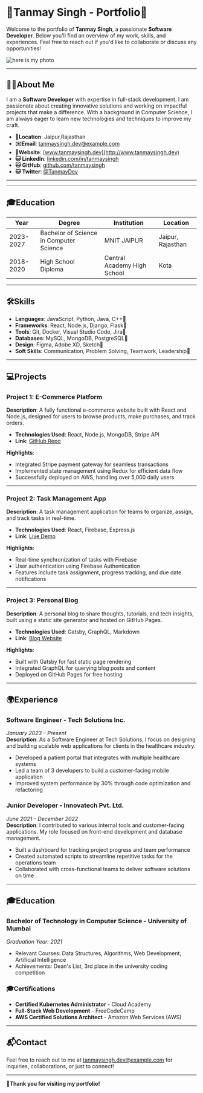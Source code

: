 # 🌟Tanmay Singh - Portfolio🌟

Welcome to the portfolio of **Tanmay Singh**, a passionate **Software Developer**. Below you'll find an overview of my work, skills, and experiences. Feel free to reach out if you'd like to collaborate or discuss any opportunities!


![here is my photo](https://m.media-amazon.com/images/I/81grVgaYy7L.jpg)

---

## 👨‍💻About Me

I am a **Software Developer** with expertise in full-stack development. I am passionate about creating innovative solutions and working on impactful projects that make a difference. With a background in Computer Science, I am always eager to learn new technologies and techniques to improve my craft.

- **📍Location**: Jaipur,Rajasthan
- **✉️Email**: tanmaysingh.dev@example.com
- **🔗Website**: [www.tanmaysingh.dev](http://www.tanmaysingh.dev)
- **🐱 LinkedIn**: [linkedin.com/in/tanmaysingh](https://linkedin.com/in/tanmaysingh)
- **🐱 GitHub**: [github.com/tanmaysingh](https://github.com/tanmaysingh)
- **🐱 Twitter**: [@TanmayDev](https://twitter.com/TanmayDev)

---

---

## 🎓Education

| Year     | Degree          | Institution          | Location    |
|----------|-----------------|----------------------|-------------|
| 2023-2027| Bachelor of Science in Computer Science | MNIT JAIPUR | Jaipur, Rajasthan |
| 2018-2020| High School Diploma | Central Academy High School      | Kota |

---

## 🛠️Skills

- **Languages**: JavaScript, Python, Java, C++🎯
- **Frameworks**: React, Node.js, Django, Flask🎯
- **Tools**: Git, Docker, Visual Studio Code, Jira🎯
- **Databases**: MySQL, MongoDB, PostgreSQL🎯
- **Design**: Figma, Adobe XD, Sketch🎯
- **Soft Skills**: Communication, Problem Solving, Teamwork, Leadership🎯

---

## 💻Projects

### Project 1: **E-Commerce Platform**
**Description**: A fully functional e-commerce website built with React and Node.js, designed for users to browse products, make purchases, and track orders.
- **Technologies Used**: React, Node.js, MongoDB, Stripe API
- **Link**: [GitHub Repo](https://github.com/tanmaysingh/e-commerce-platform)

**Highlights**:
- Integrated Stripe payment gateway for seamless transactions
- Implemented state management using Redux for efficient data flow
- Successfully deployed on AWS, handling over 5,000 daily users

---

### Project 2: **Task Management App**
**Description**: A task management application for teams to organize, assign, and track tasks in real-time.
- **Technologies Used**: React, Firebase, Express.js
- **Link**: [Live Demo](https://www.tanmaysingh.dev/task-manager)

**Highlights**:
- Real-time synchronization of tasks with Firebase
- User authentication using Firebase Authentication
- Features include task assignment, progress tracking, and due date notifications

---

### Project 3: **Personal Blog**
**Description**: A personal blog to share thoughts, tutorials, and tech insights, built using a static site generator and hosted on GitHub Pages.
- **Technologies Used**: Gatsby, GraphQL, Markdown
- **Link**: [Blog Website](https://www.tanmaysingh.dev/blog)

**Highlights**:
- Built with Gatsby for fast static page rendering
- Integrated GraphQL for querying blog posts and content
- Deployed on GitHub Pages for free hosting

---

## 🌍Experience

### **Software Engineer** - Tech Solutions Inc.
*January 2023 – Present*  
**Description**: As a Software Engineer at Tech Solutions, I focus on designing and building scalable web applications for clients in the healthcare industry.
- Developed a patient portal that integrates with multiple healthcare systems
- Led a team of 3 developers to build a customer-facing mobile application
- Improved system performance by 30% through code optimization and refactoring

### **Junior Developer** - Innovatech Pvt. Ltd.
*June 2021 – December 2022*  
**Description**: I contributed to various internal tools and customer-facing applications. My role focused on front-end development and database management.
- Built a dashboard for tracking project progress and team performance
- Created automated scripts to streamline repetitive tasks for the operations team
- Collaborated with cross-functional teams to deliver software solutions on time

---

## 🎓Education

### **Bachelor of Technology in Computer Science** - University of Mumbai
*Graduation Year: 2021*  
- Relevant Courses: Data Structures, Algorithms, Web Development, Artificial Intelligence
- Achievements: Dean's List, 3rd place in the university coding competition

### **🎓Certifications**
- **Certified Kubernetes Administrator** - Cloud Academy
- **Full-Stack Web Development** - FreeCodeCamp
- **AWS Certified Solutions Architect** - Amazon Web Services (AWS)

---

## 📬Contact

Feel free to reach out to me at [tanmaysingh.dev@example.com](mailto:tanmaysingh.dev@example.com) for inquiries, collaborations, or just to connect!

---

**🙏Thank you for visiting my portfolio!**


